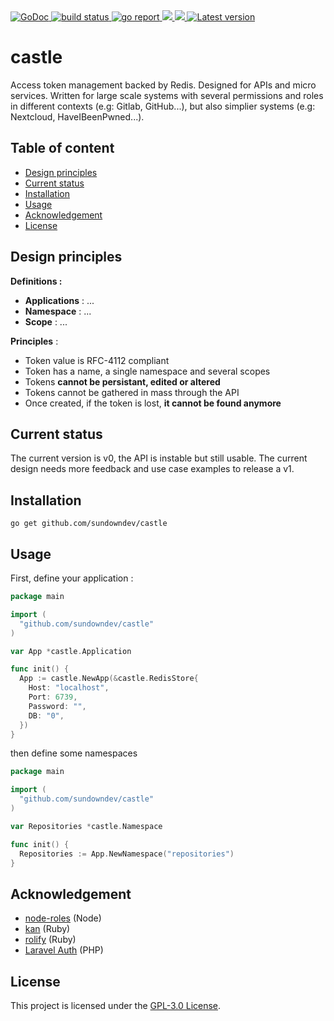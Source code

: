 <div align="left">
  <a href="https://godoc.org/github.com/sundowndev/castle">
    <img src="https://godoc.org/github.com/sundowndev/castle?status.svg" alt="GoDoc">
  </a>
  <a href="https://github.com/sundowndev/castle/actions">
    <img src="https://img.shields.io/endpoint.svg?url=https://actions-badge.atrox.dev/sundowndev/castle/badge?ref=master" alt="build status" />
  </a>
  <a href="https://goreportcard.com/report/github.com/sundowndev/castle">
    <img src="https://goreportcard.com/badge/github.com/sundowndev/castle" alt="go report" />
  </a>
  <a href="https://codeclimate.com/github/sundowndev/castle/maintainability">
    <img src="https://api.codeclimate.com/v1/badges/e827d7cc994c6519d319/maintainability" />
  </a>
  <a href="https://codecov.io/gh/sundowndev/castle">
    <img src="https://codecov.io/gh/sundowndev/castle/branch/master/graph/badge.svg" />
  </a>
  <a href="https://github.com/sundowndev/castle/releases">
    <img src="https://img.shields.io/github/release/SundownDEV/castle.svg" alt="Latest version" />
  </a>
</div>

# castle

Access token management backed by Redis. Designed for APIs and micro services. Written for large scale systems with several permissions and roles in different contexts (e.g: Gitlab, GitHub...), but also simplier systems (e.g: Nextcloud, HaveIBeenPwned...).

## Table of content

- [Design principles](#design-principles)
- [Current status](#current-status)
- [Installation](#installation)
- [Usage](#usage)
- [Acknowledgement](#acknowledgement)
- [License](#license)

## Design principles

**Definitions :**

- **Applications** : ...
- **Namespace** : ...
- **Scope** : ...

**Principles** :

- Token value is RFC-4112 compliant
- Token has a name, a single namespace and several scopes
- Tokens **cannot be persistant, edited or altered**
- Tokens cannot be gathered in mass through the API
- Once created, if the token is lost, **it cannot be found anymore**

## Current status

The current version is v0, the API is instable but still usable. The current design needs more feedback and use case examples to release a v1.

## Installation

```shell
go get github.com/sundowndev/castle
```

## Usage

First, define your application :

```go
package main

import (
  "github.com/sundowndev/castle"
)

var App *castle.Application

func init() {
  App := castle.NewApp(&castle.RedisStore{
    Host: "localhost",
    Port: 6739,
    Password: "",
    DB: "0",
  })
}
```

then define some namespaces

```go
package main

import (
  "github.com/sundowndev/castle"
)

var Repositories *castle.Namespace

func init() {
  Repositories := App.NewNamespace("repositories")
}
```

## Acknowledgement

- [node-roles](https://dresende.github.io/node-roles/) (Node)
- [kan](https://github.com/davydovanton/kan) (Ruby)
- [rolify](https://github.com/RolifyCommunity/rolify) (Ruby)
- [Laravel Auth](https://github.com/jeremykenedy/laravel-auth) (PHP)

## License

This project is licensed under the [GPL-3.0 License](LICENSE).
